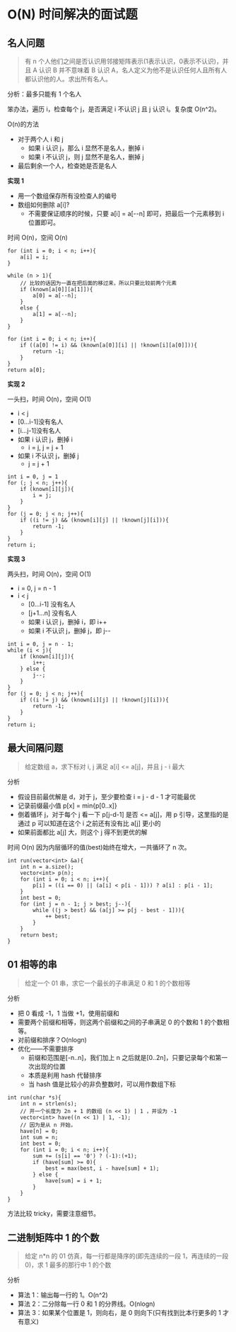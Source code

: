 # O(N) 时间解决的面试题

## 名人问题

> 有 n 个人他们之间是否认识用邻接矩阵表示(1表示认识，0表示不认识)，并且 A 认识 B 并不意味着 B 认识 A，名人定义为他不是认识任何人且所有人都认识他的人。求出所有名人。

分析：最多只能有 1 个名人

笨办法，遍历 i，检查每个 j，是否满足 i 不认识 j 且 j 认识 i。复杂度 O(n^2)。

O(n)的方法

+ 对于两个人 i 和 j
    + 如果 i 认识 j，那么 i 显然不是名人，删掉 i
    + 如果 i 不认识 j，则 j 显然不是名人，删掉 j
+ 最后剩余一个人，检查她是否是名人

**实现 1**

+ 用一个数组保存所有没检查人的编号
+ 数组如何删除 a[i]?
    + 不需要保证顺序的时候，只要 a[i] = a[--n] 即可，把最后一个元素移到 i 位置即可。

时间 O(n)，空间 O(n)

```
for (int i = 0; i < n; i++){
    a[i] = i;
}

while (n > 1){
    // 比较的话因为一直在把后面的移过来，所以只要比较前两个元素
    if (known[a[0]][a[1]]){
        a[0] = a[--n];
    }
    else {
        a[1] = a[--n];
    }
}

for (int i = 0; i < n; i++){
    if ((a[0] != i) && (known[a[0]][i] || !known[i][a[0]])){
        return -1;
    }
}
return a[0];
```

**实现 2**

一头扫，时间 O(n)，空间 O(1)

+ i < j
+ [0...i-1]没有名人
+ [i...j-1]没有名人
+ 如果 i 认识 j，删掉 i
    + i = j, j = j + 1
+ 如果 i 不认识 j，删掉 j
    + j = j + 1

```
int i = 0, j = 1
for (; j < n; j++){
    if (known[i][j]){
        i = j;
    }
}
for (j = 0; j < n; j++){
    if ((i != j) && (known[i][j] || !known[j][i])){
        return -1;
    }
}
return i;
```

**实现 3**

两头扫，时间 O(n)，空间 O(1)

+ i = 0, j = n - 1
+ i < j
    + [0...i-1] 没有名人
    + [j+1...n] 没有名人
    + 如果 i 认识 j，删掉 i，即 i++
    + 如果 i 不认识 j，删掉 j，即 j--

```
int i = 0, j = n - 1;
while (i < j){
    if (known[i][j]){
        i++;
    } else {
        j--;
    }
}
for (j = 0; j < n; j++){
    if ((i != j) && (known[i][j] || !known[j][i])){
        return -1;
    }
}
return i;
```

## 最大间隔问题

> 给定数组 a，求下标对 i, j 满足 a[i] <= a[j]，并且 j - i 最大

分析

+ 假设目前最优解是 d，对于 j，至少要检查 i = j - d - 1 才可能最优
+ 记录前缀最小值 p[x] = min{p[0..x]}
+ 倒着循环 j，对于每个 j 看一下 p[j-d-1] 是否 <= a[j]，用 p 引导，这里指的是通过 p 可以知道在这个 i 之前还有没有比 a[j] 更小的
+ 如果前面都比 a[j] 大，则这个 j 得不到更优的解

时间 O(n) 因为内层循环的值(best)始终在增大，一共循环了 n 次。

```
int run(vector<int> &a){
    int n = a.size();
    vector<int> p(n);
    for (int i = 0; i < n; i++){
        p[i] = ((i == 0) || (a[i] < p[i - 1])) ? a[i] : p[i - 1];
    }
    int best = 0;
    for (int j = n - 1; j > best; j--){
        while ((j > best) && (a[j] >= p[j - best - 1])){
            ++ best;
        }
    }
    return best;
}
```

## 01 相等的串

> 给定一个 01 串，求它一个最长的子串满足 0 和 1 的个数相等

分析

+ 把 0 看成 -1，1 当做 +1，使用前缀和
+ 需要两个前缀和相等，则这两个前缀和之间的子串满足 0 的个数和 1 的个数相等。
+ 对前缀和排序？O(nlogn)
+ 优化——不需要排序
    + 前缀和范围是[-n..n]，我们加上 n 之后就是[0..2n]，只要记录每个和第一次出现的位置
    + 本质是利用 hash 代替排序
    + 当 hash 值是比较小的非负整数时，可以用作数组下标

```
int run(char *s){
    int n = strlen(s);
    // 开一个长度为 2n + 1 的数组 (n << 1) | 1 ，并设为 -1
    vector<int> have((n << 1) | 1, -1);
    // 因为是从 n 开始，
    have[n] = 0;
    int sum = n;
    int best = 0;
    for (int i = 0; i < n; i++){
        sum += (s[i] == '0') ? (-1):(+1);
        if (have[sum] >= 0){
            best = max(best, i - have[sum] + 1);
        } else {
            have[sum] = i + 1;
        }
    }
}
```

方法比较 tricky，需要注意细节。

## 二进制矩阵中 1 的个数

> 给定 n*n 的 01 仿真，每一行都是降序的(即先连续的一段 1，再连续的一段 0)，求 1 最多的那行中 1 的个数

分析

+ 算法 1：输出每一行的 1。O(n^2)
+ 算法 2：二分除每一行 0 和 1 的分界线。O(nlogn)
+ 算法 3：如果某个位置是 1，则向右，是 0 则向下(只有找到比本行更多的 1 才有意义)
